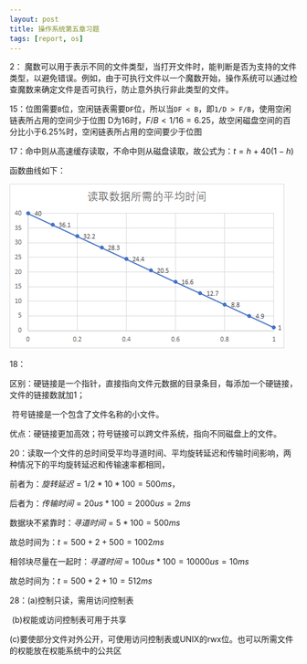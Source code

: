```yaml
---
layout: post
title: 操作系统第五章习题
tags: [report, os]
---
```


2： 魔数可以用于表示不同的文件类型，当打开文件时，能判断是否为支持的文件类型，以避免错误。例如，由于可执行文件以一个魔数开始，操作系统可以通过检查魔数来确定文件是否可执行，防止意外执行非此类型的文件。

15：位图需要`B`位，空闲链表需要`DF`位，所以当`DF < B`，即`1/D > F/B`，使用空闲链表所占用的空间少于位图
D为16时，$F/B < 1/16=6.25%$，故空闲磁盘空间的百分比小于6.25%时，空闲链表所占用的空间要少于位图

17：命中则从高速缓存读取，不命中则从磁盘读取，故公式为：$t=h+40(1−h)$

函数曲线如下：

![image-20220614202019325](/assets/img/image-20220614202019325.png)

18：

区别：硬链接是一个指针，直接指向文件元数据的目录条目，每添加一个硬链接，文件的链接数就加1；

​			符号链接是一个包含了文件名称的小文件。

优点：硬链接更加高效；符号链接可以跨文件系统，指向不同磁盘上的文件。

20：读取一个文件的总时间受平均寻道时间、平均旋转延迟和传输时间影响，两种情况下的平均旋转延迟和传输速率都相同，

前者为：$旋转延迟=1/2*10*100=500ms$，

后者为：$传输时间=20us*100=2000us=2ms$

数据块不紧靠时：$寻道时间=5*100=500ms$

故总时间为：$t=500+2+500=1002ms$

相邻块尽量在一起时：$寻道时间=100us*100=10000us=10ms$

故总时间为：$t=500+2+10=512ms$

28：(a)控制只读，需用访问控制表

​		(b)权能或访问控制表可用于共享

​		(c)要使部分文件对外公开，可使用访问控制表或UNIX的rwx位。也可以所需文件的权能放在权能系统中的公共区
